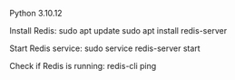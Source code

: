 Python 3.10.12


Install Redis:
sudo apt update
sudo apt install redis-server

Start Redis service:
sudo service redis-server start

Check if Redis is running:
redis-cli ping


